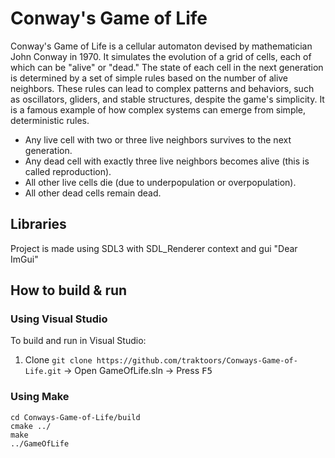 # Conway's Game of Life
Conway's Game of Life is a cellular automaton devised by mathematician John Conway in 1970. It simulates the evolution of a grid of cells, each of which can be "alive" or "dead." The state of each cell in the next generation is determined by a set of simple rules based on the number of alive neighbors. These rules can lead to complex patterns and behaviors, such as oscillators, gliders, and stable structures, despite the game's simplicity. It is a famous example of how complex systems can emerge from simple, deterministic rules.

* Any live cell with two or three live neighbors survives to the next generation.
* Any dead cell with exactly three live neighbors becomes alive (this is called reproduction).
* All other live cells die (due to underpopulation or overpopulation).
* All other dead cells remain dead.

## Libraries
Project is made using SDL3 with SDL_Renderer context and gui "Dear ImGui"

## How to build & run
### Using Visual Studio
To build and run in Visual Studio:
1. Clone ```git clone https://github.com/traktoors/Conways-Game-of-Life.git``` -> Open GameOfLife.sln -> Press <kbd>F5</kbd>

### Using Make
```
cd Conways-Game-of-Life/build
cmake ../
make
../GameOfLife
```
